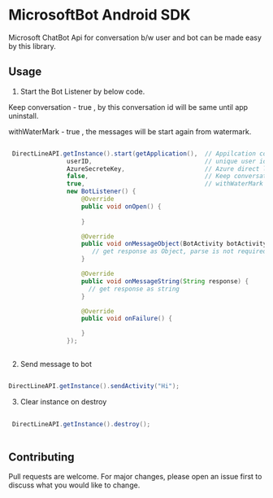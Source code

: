 # MicrosoftBot Android SDK

Microsoft ChatBot Api for conversation b/w user and bot can be made easy by this library. 

## Usage
1. Start the Bot Listener by below code.

Keep conversation - true , by this conversation id will be same until app uninstall.

withWaterMark - true , the messages will be start again from watermark.

```java

 DirectLineAPI.getInstance().start(getApplication(),  // Appilcation context
                userID,                               // unique user id
                AzureSecreteKey,                      // Azure direct line secrete key
                false,                                // Keep conversation same
                true,                                 // withWaterMark
                new BotListener() {
                    @Override
                    public void onOpen() {
                   
                    }

                    @Override
                    public void onMessageObject(BotActivity botActivity) {
                       // get response as Object, parse is not required
                    }

                    @Override
                    public void onMessageString(String response) {
                      // get response as string
                    }

                    @Override
                    public void onFailure() {

                    }
                });
                
```

2. Send message to bot

```java

DirectLineAPI.getInstance().sendActivity("Hi");

```

3. Clear instance on destroy

```java
 
 DirectLineAPI.getInstance().destroy();
 
```

## Contributing
Pull requests are welcome. For major changes, please open an issue first to discuss what you would like to change.

